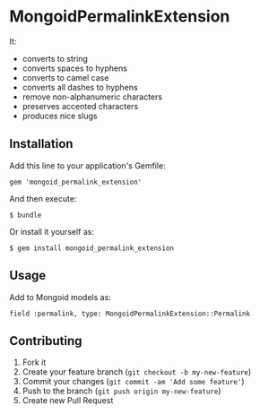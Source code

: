 # MongoidPermalinkExtension

It:
* converts to string
* converts spaces to hyphens
* converts to camel case
* converts all dashes to hyphens
* remove non-alphanumeric characters
* preserves accented characters
* produces nice slugs

## Installation

Add this line to your application's Gemfile:

    gem 'mongoid_permalink_extension'

And then execute:

    $ bundle

Or install it yourself as:

    $ gem install mongoid_permalink_extension

## Usage

Add to Mongoid models as:

    field :permalink, type: MongoidPermalinkExtension::Permalink

## Contributing

1. Fork it
2. Create your feature branch (`git checkout -b my-new-feature`)
3. Commit your changes (`git commit -am 'Add some feature'`)
4. Push to the branch (`git push origin my-new-feature`)
5. Create new Pull Request
